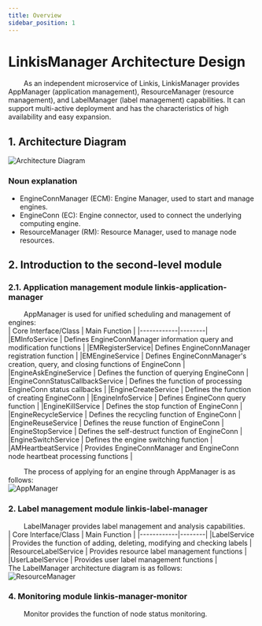 ```yaml
---
title: Overview
sidebar_position: 1
---
```


LinkisManager Architecture Design
====================
&nbsp;&nbsp;&nbsp;&nbsp;&nbsp;&nbsp;&nbsp;&nbsp;As an independent microservice of Linkis, LinkisManager provides AppManager (application management), ResourceManager (resource management), and LabelManager (label management) capabilities. It can support multi-active deployment and has the characteristics of high availability and easy expansion.  
## 1. Architecture Diagram
![Architecture Diagram](/Images-zh/Architecture/LinkisManager/LinkisManager-01.png)  
### Noun explanation
- EngineConnManager (ECM): Engine Manager, used to start and manage engines.
- EngineConn (EC): Engine connector, used to connect the underlying computing engine.
- ResourceManager (RM): Resource Manager, used to manage node resources.
## 2. Introduction to the second-level module
### 2.1. Application management module linkis-application-manager
&nbsp;&nbsp;&nbsp;&nbsp;&nbsp;&nbsp;&nbsp;&nbsp;AppManager is used for unified scheduling and management of engines:  
| Core Interface/Class | Main Function |
|------------|--------|
|EMInfoService | Defines EngineConnManager information query and modification functions |
|EMRegisterService| Defines EngineConnManager registration function |
|EMEngineService | Defines EngineConnManager's creation, query, and closing functions of EngineConn |
|EngineAskEngineService | Defines the function of querying EngineConn |
|EngineConnStatusCallbackService | Defines the function of processing EngineConn status callbacks |
|EngineCreateService | Defines the function of creating EngineConn |
|EngineInfoService | Defines EngineConn query function |
|EngineKillService | Defines the stop function of EngineConn |
|EngineRecycleService | Defines the recycling function of EngineConn |
|EngineReuseService | Defines the reuse function of EngineConn |
|EngineStopService | Defines the self-destruct function of EngineConn |
|EngineSwitchService | Defines the engine switching function |
|AMHeartbeatService | Provides EngineConnManager and EngineConn node heartbeat processing functions |

&nbsp;&nbsp;&nbsp;&nbsp;&nbsp;&nbsp;&nbsp;&nbsp;The process of applying for an engine through AppManager is as follows:  
![AppManager](/Images-zh/Architecture/LinkisManager/AppManager-01.png)  
### 2. Label management module linkis-label-manager
&nbsp;&nbsp;&nbsp;&nbsp;&nbsp;&nbsp;&nbsp;&nbsp;LabelManager provides label management and analysis capabilities.  
| Core Interface/Class | Main Function |
|------------|--------|
|LabelService | Provides the function of adding, deleting, modifying and checking labels |
|ResourceLabelService | Provides resource label management functions |
|UserLabelService | Provides user label management functions |  
The LabelManager architecture diagram is as follows:  
![ResourceManager](/Images-zh/Architecture/LinkisManager/ResourceManager-01.png)  
### 4. Monitoring module linkis-manager-monitor
&nbsp;&nbsp;&nbsp;&nbsp;&nbsp;&nbsp;&nbsp;&nbsp;Monitor provides the function of node status monitoring.
